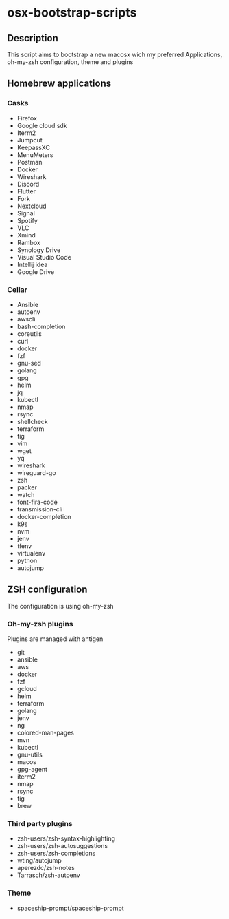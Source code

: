 # osx-bootstrap-scripts

## Description

This script aims to bootstrap a new macosx wich my preferred Applications, oh-my-zsh configuration, theme and plugins

## Homebrew applications

### Casks

- Firefox
- Google cloud sdk
- Iterm2
- Jumpcut
- KeepassXC
- MenuMeters
- Postman
- Docker
- Wireshark
- Discord
- Flutter
- Fork
- Nextcloud
- Signal
- Spotify
- VLC
- Xmind
- Rambox
- Synology Drive
- Visual Studio Code
- Intellij idea
- Google Drive

### Cellar

- Ansible
- autoenv
- awscli
- bash-completion
- coreutils
- curl
- docker
- fzf
- gnu-sed
- golang
- gpg
- helm
- jq
- kubectl
- nmap
- rsync
- shellcheck 
- terraform 
- tig 
- vim 
- wget 
- yq 
- wireshark 
- wireguard-go 
- zsh 
- packer 
- watch 
- font-fira-code 
- transmission-cli 
- docker-completion 
- k9s 
- nvm 
- jenv 
- tfenv 
- virtualenv 
- python 
- autojump

## ZSH configuration

The configuration is using oh-my-zsh
### Oh-my-zsh plugins

Plugins are managed with antigen

- git
- ansible
- aws
- docker
- fzf
- gcloud
- helm
- terraform
- golang
- jenv
- ng
- colored-man-pages
- mvn
- kubectl
- gnu-utils
- macos
- gpg-agent
- iterm2
- nmap
- rsync
- tig
- brew

### Third party plugins

- zsh-users/zsh-syntax-highlighting
- zsh-users/zsh-autosuggestions
- zsh-users/zsh-completions
- wting/autojump
- aperezdc/zsh-notes
- Tarrasch/zsh-autoenv

### Theme

- spaceship-prompt/spaceship-prompt 